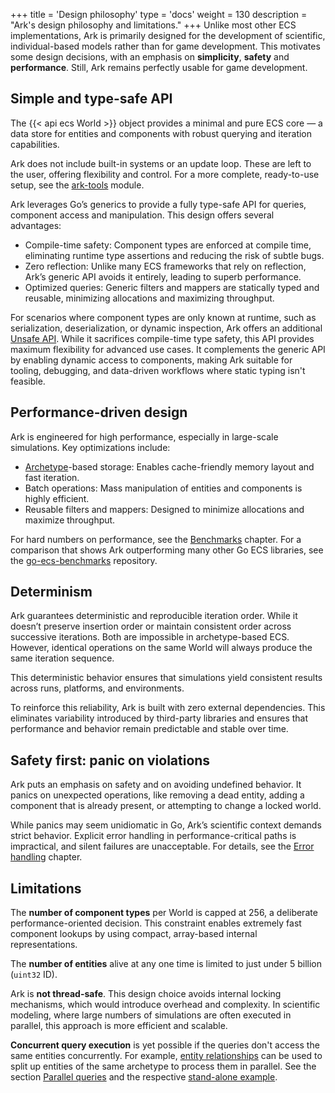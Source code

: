 +++
title = 'Design philosophy'
type = 'docs'
weight = 130
description = "Ark's design philosophy and limitations."
+++
Unlike most other ECS implementations, Ark is primarily designed for the development of scientific,
individual-based models rather than for game development.
This motivates some design decisions, with an emphasis on **simplicity**, **safety** and **performance**.
Still, Ark remains perfectly usable for game development.

## Simple and type-safe API

The {{< api ecs World >}} object provides a minimal and pure ECS core — a data store for entities and components with robust querying and iteration capabilities.

Ark does not include built-in systems or an update loop.
These are left to the user, offering flexibility and control.
For a more complete, ready-to-use setup, see the [ark-tools](https://github.com/mlange-42/ark-tools) module.

Ark leverages Go’s generics to provide a fully type-safe API for queries, component access and manipulation. This design offers several advantages:

- Compile-time safety: Component types are enforced at compile time, eliminating runtime type assertions and reducing the risk of subtle bugs.
- Zero reflection: Unlike many ECS frameworks that rely on reflection, Ark’s generic API avoids it entirely, leading to superb performance.
- Optimized queries: Generic filters and mappers are statically typed and reusable, minimizing allocations and maximizing throughput.

For scenarios where component types are only known at runtime,
such as serialization, deserialization, or dynamic inspection,
Ark offers an additional [Unsafe API](../unsafe).
While it sacrifices compile-time type safety, this API provides maximum flexibility for advanced use cases.
It complements the generic API by enabling dynamic access to components,
making Ark suitable for tooling, debugging, and data-driven workflows where static typing isn't feasible.

## Performance-driven design

Ark is engineered for high performance, especially in large-scale simulations. Key optimizations include:

- [Archetype](../architecture)-based storage: Enables cache-friendly memory layout and fast iteration.
- Batch operations: Mass manipulation of entities and components is highly efficient.
- Reusable filters and mappers: Designed to minimize allocations and maximize throughput.

For hard numbers on performance, see the [Benchmarks](../benchmarks) chapter.
For a comparison that shows Ark outperforming many other Go ECS libraries, see the [go-ecs-benchmarks](https://github.com/mlange-42/go-ecs-benchmarks) repository.

## Determinism

Ark guarantees deterministic and reproducible iteration order.
While it doesn’t preserve insertion order or maintain consistent order across successive iterations. Both are impossible in archetype-based ECS. However, identical operations on the same World will always produce the same iteration sequence.

This deterministic behavior ensures that simulations yield consistent results across runs, platforms, and environments.

To reinforce this reliability, Ark is built with zero external dependencies. This eliminates variability introduced by third-party libraries and ensures that performance and behavior remain predictable and stable over time.

## Safety first: panic on violations

Ark puts an emphasis on safety and on avoiding undefined behavior.
It panics on unexpected operations, like removing a dead entity,
adding a component that is already present, or attempting to change a locked world.

While panics may seem unidiomatic in Go, Ark’s scientific context demands strict behavior.
Explicit error handling in performance-critical paths is impractical,
and silent failures are unacceptable.
For details, see the [Error handling](../errors) chapter.

## Limitations

The **number of component types** per World is capped at 256, a deliberate performance-oriented decision. This constraint enables extremely fast component lookups by using compact, array-based internal representations.

The **number of entities** alive at any one time is limited to just under 5 billion (`uint32` ID).

Ark is **not thread-safe**. This design choice avoids internal locking mechanisms, which would introduce overhead and complexity. In scientific modeling, where large numbers of simulations are often executed in parallel, this approach is more efficient and scalable.

**Concurrent query execution** is yet possible if the queries don't access the same entities concurrently.
For example, [entity relationships](../relations/) can be used to split up entities
of the same archetype to process them in parallel.
See the section [Parallel queries](../queries#parallel-queries) and the respective [stand-alone example](https://github.com/mlange-42/ark/blob/main/examples/parallel_queries/main.go).
